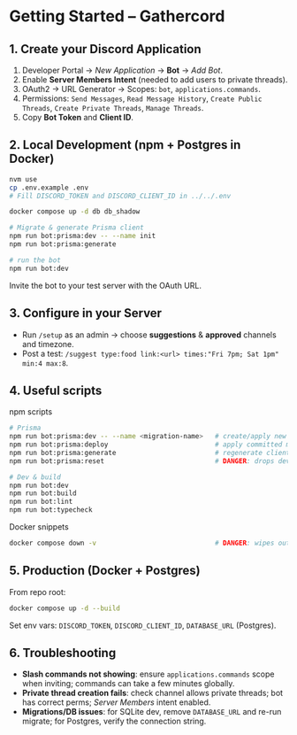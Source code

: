 # Getting Started – Gathercord

## 1. Create your Discord Application

1. Developer Portal → *New Application* → **Bot** → *Add Bot*.
2. Enable **Server Members Intent** (needed to add users to private threads).
3. OAuth2 → URL Generator → Scopes: `bot`, `applications.commands`.
4. Permissions: `Send Messages`, `Read Message History`, `Create Public Threads`, `Create Private Threads`, `Manage Threads`.
5. Copy **Bot Token** and **Client ID**.

## 2. Local Development (npm + Postgres in Docker)

```bash
nvm use
cp .env.example .env
# Fill DISCORD_TOKEN and DISCORD_CLIENT_ID in ../../.env

docker compose up -d db db_shadow

# Migrate & generate Prisma client
npm run bot:prisma:dev -- --name init
npm run bot:prisma:generate

# run the bot
npm run bot:dev
```

Invite the bot to your test server with the OAuth URL.

## 3. Configure in your Server

- Run `/setup` as an admin → choose **suggestions** & **approved** channels and timezone.
- Post a test: `/suggest type:food link:<url> times:"Fri 7pm; Sat 1pm" min:4 max:8`.

## 4. Useful scripts

npm scripts

```sh
# Prisma
npm run bot:prisma:dev -- --name <migration-name>   # create/apply new migration locally
npm run bot:prisma:deploy                           # apply committed migrations (CI/Prod)
npm run bot:prisma:generate                         # regenerate client
npm run bot:prisma:reset                            # DANGER: drops dev DB and reapplies

# Dev & build
npm run bot:dev
npm run bot:build
npm run bot:lint
npm run bot:typecheck
```

Docker snippets

```sh
docker compose down -v                              # DANGER: wipes out all data
```

## 5. Production (Docker + Postgres)

From repo root:
```bash
docker compose up -d --build
```
Set env vars: `DISCORD_TOKEN`, `DISCORD_CLIENT_ID`, `DATABASE_URL` (Postgres).

## 6. Troubleshooting

- **Slash commands not showing**: ensure `applications.commands` scope when inviting; commands can take a few minutes globally.
- **Private thread creation fails**: check channel allows private threads; bot has correct perms; *Server Members* intent enabled.
- **Migrations/DB issues**: for SQLite dev, remove `DATABASE_URL` and re-run migrate; for Postgres, verify the connection string.

